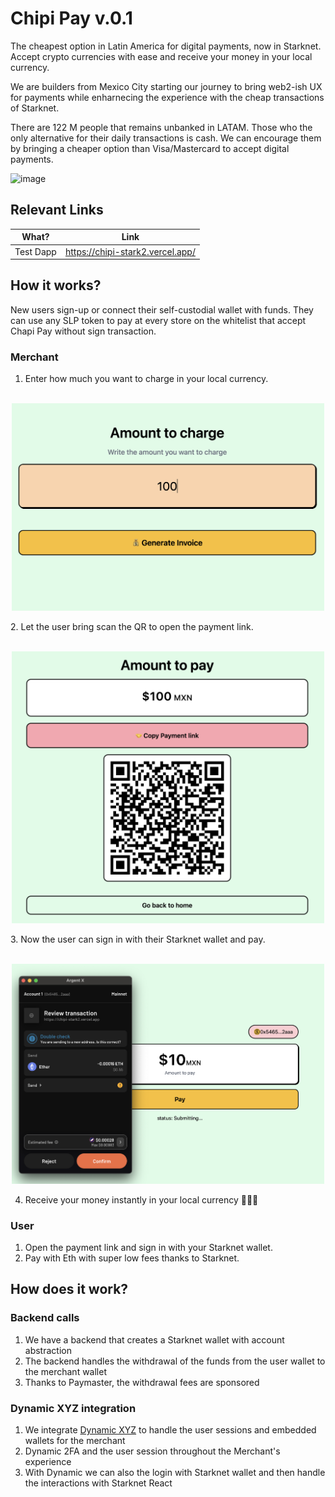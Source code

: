 # Chipi Pay v.0.1
The cheapest option in Latin America for digital payments, now in Starknet. Accept crypto currencies with ease and receive your money in your local currency.

We are builders from Mexico City starting our journey to bring web2-ish UX for payments while enharnecing the experience with the cheap transactions of Starknet.

There are 122 M people that remains unbanked in LATAM. Those who the only alternative for their daily transactions is cash. We can encourage them by bringing a cheaper option than Visa/Mastercard to accept digital payments.



<img width="300" alt="image" src="https://github.com/ArturVargas/chipi-stark/assets/66660150/c2cfa740-e31a-4bcf-81bd-62f22494f1c9">


## Relevant Links

| What? | Link |
|---|---|
| Test Dapp | https://chipi-stark2.vercel.app/


## How it works?
New users sign-up or connect their self-custodial wallet with funds. They can use any SLP token to pay at every store on the whitelist that accept Chapi Pay without sign transaction. 

### Merchant
1. Enter how much you want to charge in your local currency. 
<p align="center">
    <br>
    <img src="public/charge.png" width="500"/>
    <br>
<p>
2. Let the user bring scan the QR to open the payment link. 
<p align="center">
    <br>
    <img src="public/charge-qr.png" width="500"/>
    <br>
<p>
3. Now the user can sign in with their Starknet wallet and pay.
<p align="center">
    <br>
    <img src="public/pay.png" width="500"/>
    <br>
<p>

4. Receive your money instantly in your local currency 🎉🎉🎉


### User
1. Open the payment link and sign in with your Starknet wallet.
2. Pay with Eth with super low fees thanks to Starknet.

## How does it work?

### Backend calls
1. We have a backend that creates a Starknet wallet with account abstraction
2. The backend handles the withdrawal of the funds from the user wallet to the merchant wallet
3. Thanks to Paymaster, the withdrawal fees are sponsored

### Dynamic XYZ integration
1. We integrate [Dynamic XYZ](https://app.dynamic.xyz/) to handle the user sessions and embedded wallets for the merchant
2. Dynamic 2FA and the user session throughout the Merchant's experience
3. With Dynamic we can also the login with Starknet wallet and then handle the interactions with Starknet React

